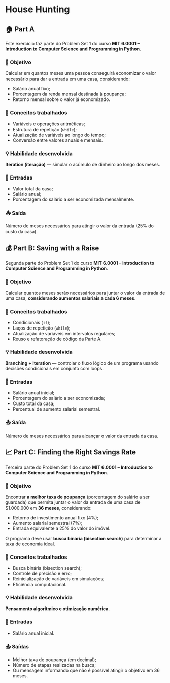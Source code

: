 # House Hunting

## 🏠 Part A

Este exercício faz parte do Problem Set 1 do curso **MIT 6.0001 – Introduction to Computer Science and Programming in Python**.

### 🎯 Objetivo
Calcular em quantos meses uma pessoa conseguirá economizar o valor necessário para dar a entrada em uma casa, considerando:
- Salário anual fixo;
- Porcentagem da renda mensal destinada à poupança;
- Retorno mensal sobre o valor já economizado.

### 🧠 Conceitos trabalhados
- Variáveis e operações aritméticas;
- Estrutura de repetição (`while`);
- Atualização de variáveis ao longo do tempo;
- Conversão entre valores anuais e mensais.

### 💡 Habilidade desenvolvida
**Iteration (iteração)** — simular o acúmulo de dinheiro ao longo dos meses.

### 🧩 Entradas
- Valor total da casa;
- Salário anual;
- Porcentagem do salário a ser economizada mensalmente.

### 📤 Saída
Número de meses necessários para atingir o valor da entrada (25% do custo da casa).

## 💰 Part B: Saving with a Raise

Segunda parte do Problem Set 1 do curso **MIT 6.0001 – Introduction to Computer Science and Programming in Python**.

### 🎯 Objetivo
Calcular quantos meses serão necessários para juntar o valor da entrada de uma casa, **considerando aumentos salariais a cada 6 meses**.

### 🧠 Conceitos trabalhados
- Condicionais (`if`);
- Laços de repetição (`while`);
- Atualização de variáveis em intervalos regulares;
- Reuso e refatoração de código da Parte A.

### 💡 Habilidade desenvolvida
**Branching + Iteration** — controlar o fluxo lógico de um programa usando decisões condicionais em conjunto com loops.

### 🧩 Entradas
- Salário anual inicial;
- Porcentagem do salário a ser economizada;
- Custo total da casa;
- Percentual de aumento salarial semestral.

### 📤 Saída
Número de meses necessários para alcançar o valor da entrada da casa.

## 📈 Part C: Finding the Right Savings Rate

Terceira parte do Problem Set 1 do curso **MIT 6.0001 – Introduction to Computer Science and Programming in Python**.

### 🎯 Objetivo
Encontrar **a melhor taxa de poupança** (porcentagem do salário a ser guardada) que permita juntar o valor da entrada de uma casa de \$1.000.000 em **36 meses**, considerando:
- Retorno de investimento anual fixo (4%);
- Aumento salarial semestral (7%);
- Entrada equivalente a 25% do valor do imóvel.

O programa deve usar **busca binária (bisection search)** para determinar a taxa de economia ideal.

### 🧠 Conceitos trabalhados
- Busca binária (bisection search);
- Controle de precisão e erro;
- Reinicialização de variáveis em simulações;
- Eficiência computacional.

### 💡 Habilidade desenvolvida
**Pensamento algorítmico e otimização numérica.**

### 🧩 Entradas
- Salário anual inicial.

### 📤 Saídas
- Melhor taxa de poupança (em decimal);
- Número de etapas realizadas na busca;
- Ou mensagem informando que não é possível atingir o objetivo em 36 meses.




